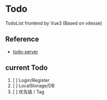 # Todo

TodoList frontend by Vue3 (Based on vitesse)

## Reference

- [todo-server](https://github.com/colorful-dev/todo-server)

## current Todo

 1. [ ] Login/Register
 2. [ ] LocalStorage/DB
 3. [ ] 优先级 / Tag
